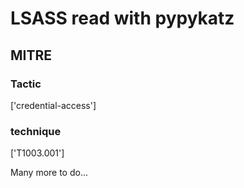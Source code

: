# LSASS read with pypykatz

## MITRE

### Tactic
['credential-access']

### technique
['T1003.001']

Many more to do...
